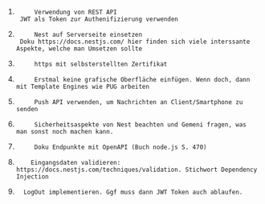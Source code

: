 1.          Verwendung von REST API
        JWT als Token zur Authenifizierung verwenden

2.          Nest auf Serverseite einsetzen
        Doku https://docs.nestjs.com/ hier finden sich viele interssante Aspekte, welche man Umsetzen sollte

3.          https mit selbsterstellten Zertifikat

4.          Erstmal keine grafische Oberfläche einfügen. Wenn doch, dann mit Template Engines wie PUG arbeiten

5.          Push API verwenden, um Nachrichten an Client/Smartphone zu senden

6.          Sicherheitsaspekte von Nest beachten und Gemeni fragen, was man sonst noch machen kann.

7.          Doku Endpunkte mit OpenAPI (Buch node.js S. 470)

8.         Eingangsdaten validieren: https://docs.nestjs.com/techniques/validation. Stichwort Dependency Injection

9.       LogOut implementieren. Ggf muss dann JWT Token auch ablaufen.

